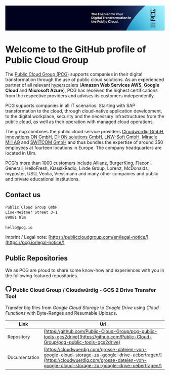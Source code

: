 ![Header Image](https://github.com/Public-Cloud-Group/.github/raw/main/profile/img/logo.png)
# Welcome to the GitHub profile of Public Cloud Group
The [Public Cloud Group (PCG)](https://pcg.io/) supports companies in their digital transformation through the use of public cloud solutions. As an experienced partner of all relevant hyperscalers (**Amazon Web Services AWS**, **Google Cloud** and **Microsoft Azure**), PCG has received the highest certifications from the respective providers and advises its customers independently. 

PCG supports companies in all IT scenarios: Starting with SAP transformation to the cloud, through cloud-native application development, to the digital workplace, security and the necessary infrastructures from the public cloud, as well as their operation with managed cloud operations. 

The group combines the public cloud service providers [Cloudwürdig GmbH](https://cloudwuerdig.com/), [Innovations ON GmbH](https://innovations-on.com/), [DI-ON.solutions GmbH](https://pcg.io/de/services/application-development/), [LNW-Soft GmbH](https://lnwsoft.de/en/), [Miracle Mill AG](https://miraclemill.com/) and [SWITCOM GmbH](https://switcom.de/) and thus bundles the expertise of around 350 employees at fourteen locations in Europe. The company headquarters are located in Ulm. 

PCG's more than 1000 customers include Allianz, BurgerKing, Flaconi, Generali, HelloFresh, KlassikRadio, Linde Group, Lorenz, McDonalds, myposter, USU, Veolia, Viessmann and many other companies and public and private educational institutions. 

## Contact us
```
Public Cloud Group GmbH 
Lise-Meitner Street 3-1 
89081 Ulm 

hello@pcg.io 
```
Imprint / Legal note: [https://publiccloudgroup.com/en/legal-notice/](https://pcg.io/legal-notice/)

## Public Repositories
We as PCG are proud to share some know-how and experiences with you in the following featured repositories.

### ![GitHub Logo](https://github.com/Public-Cloud-Group/.github/raw/main/profile/img/github-icon.png) Public Cloud Group / Cloudwürdig - GCS 2 Drive Transfer Tool
Transfer big files from _Google Cloud Storage_ to _Google Drive_ using _Cloud Functions_ with Byte-Ranges and Resumable Uploads.

| Link | Url |
|----------| ----------|
| Repository | [https://github.com/Public-Cloud-Group/pcg-public-tools-gcs2drive](https://github.com/Public-Cloud-Group/pcg-public-tools-gcs2drive) |
| Documentation | [https://cloudwuerdig.com/grosse-dateien-von-google-cloud-storage-zu-google-drive-uebertragen/](https://cloudwuerdig.com/grosse-dateien-von-google-cloud-storage-zu-google-drive-uebertragen/) |
